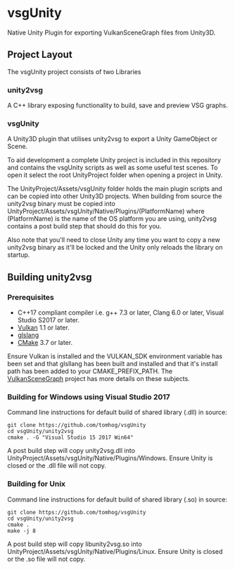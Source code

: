 # vsgUnity
Native Unity Plugin for exporting VulkanSceneGraph files from Unity3D.

## Project Layout
The vsgUnity project consists of two Libraries
### unity2vsg
A C++ library exposing functionality to build, save and preview VSG graphs.
### vsgUnity
A Unity3D plugin that utilises unity2vsg to export a Unity GameObject or Scene.

To aid development a complete Unity project is included in this repository and contains the
vsgUnity scripts as well as some useful test scenes. To open it select the root UnityProject
folder when opening a project in Unity.

The UnityProject/Assets/vsgUnity folder holds the main plugin scripts and can be copied into other Unity3D projects. When building from source the unity2vsg binary must be copied into UnityProject/Assets/vsgUnity/Native/Plugins/(PlatformName) where (PlatformName) is the name of the OS platform you are using, unity2vsg contains a post build step that should do this for you.

Also note that you'll need to close Unity any time you want to copy a new unity2vsg binary as it'll
be locked and the Unity only reloads the library on startup.

## Building unity2vsg
### Prerequisites
* C++17 compliant compiler i.e. g++ 7.3 or later, Clang 6.0 or later, Visual Studio S2017 or later.
* [Vulkan](https://vulkan.lunarg.com/) 1.1 or later.
* [glslang](https://github.com/KhronosGroup/glslang)
* [CMake](https://www.cmake.org) 3.7 or later.

Ensure Vulkan is installed and the VULKAN_SDK environment variable has been set and that glsllang has been built and installed and that it's install path has been added to your CMAKE_PREFIX_PATH. The [VulkanSceneGraph](https://github.com/vsg-dev/VulkanSceneGraph/blob/master/INSTALL.md#detailed-instructions-for-setting-up-your-environment-and-building-for-microsoft-windows) project has more details on these subjects.

### Building for Windows using Visual Studio 2017
Command line instructions for default build of shared library (.dll) in source:

    git clone https://github.com/tomhog/vsgUnity
    cd vsgUnity/unity2vsg
    cmake . -G "Visual Studio 15 2017 Win64"

A post build step will copy unity2vsg.dll into UnityProject/Assets/vsgUnity/Native/Plugins/Windows.
Ensure Unity is closed or the .dll file will not copy.

### Building for Unix
Command line instructions for default build of shared library (.so) in source:

    git clone https://github.com/tomhog/vsgUnity
    cd vsgUnity/unity2vsg
    cmake .
    make -j 8

A post build step will copy libunity2vsg.so into UnityProject/Assets/vsgUnity/Native/Plugins/Linux.
Ensure Unity is closed or the .so file will not copy.

